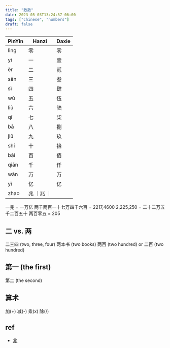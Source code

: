```yaml
---
title: "数数"
date: 2023-05-03T13:24:57-06:00
tags: ["chinese", "numbers"]
draft: false
---
```



| PinYin | Hanzi | Daxie |
| ------ | ----- | ----- |
| ling | 零 | 零 |
| yī | 一 | 壹 |
| èr | 二 | 贰 |
| sān | 三 | 叁 |
| sì | 四 | 肆 |
| wǔ | 五 | 伍 |
| liù | 六 | 陆 |
| qī | 七 | 柒 |
| bā | 八 | 捌 |
| jiǔ | 九 | 玖 |
| shí | 十 | 拾 |
| bǎi | 百 | 佰 |
| qiān | 千 | 仟 |
| wàn | 万 | 万 |
| yì | 亿 | 亿 |
| zhao | 兆 ｜兆 ｜

一兆 = 一万亿 
两千两百一十七万四千六百 = 2217,4600
2,225,250 = 二十二万五千二百五十
两百零五 = 205

## 二 vs. 两

二三四 (two, three, four)
两本书 (two books)
两百 (two hundred) or 二百 (two hundred)

## 第一 (the first)

第二 (the second)

## 算术 

加(+)
减(-)
乘(x)
除(/)

## ref

* [兆](https://zh.wikipedia.org/wiki/兆)

